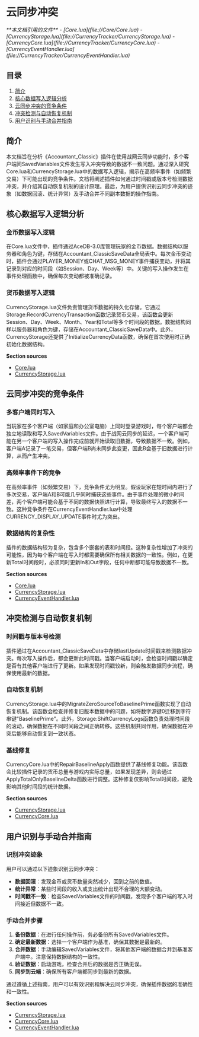# 云同步冲突

<cite>
**本文档引用的文件**  
- [Core.lua](file://Core/Core.lua)
- [CurrencyStorage.lua](file://CurrencyTracker/CurrencyStorage.lua)
- [CurrencyCore.lua](file://CurrencyTracker/CurrencyCore.lua)
- [CurrencyEventHandler.lua](file://CurrencyTracker/CurrencyEventHandler.lua)
</cite>

## 目录
1. [简介](#简介)
2. [核心数据写入逻辑分析](#核心数据写入逻辑分析)
3. [云同步冲突的竞争条件](#云同步冲突的竞争条件)
4. [冲突检测与自动恢复机制](#冲突检测与自动恢复机制)
5. [用户识别与手动合并指南](#用户识别与手动合并指南)

## 简介
本文档旨在分析《Accountant_Classic》插件在使用战网云同步功能时，多个客户端间SavedVariables文件发生写入冲突导致的数据不一致问题。通过深入研究Core.lua和CurrencyStorage.lua中的数据写入逻辑，揭示在高频率事件（如频繁交易）下可能出现的竞争条件。文档将阐述插件如何通过时间戳或版本号检测数据冲突，并介绍其自动恢复机制的设计原理。最后，为用户提供识别云同步冲突的迹象（如数据回滚、统计异常）及手动合并不同副本数据的操作指南。

## 核心数据写入逻辑分析

### 金币数据写入逻辑
在Core.lua文件中，插件通过AceDB-3.0库管理玩家的金币数据。数据结构以服务器和角色为键，存储在Accountant_ClassicSaveData全局表中。每次金币变动时，插件会通过PLAYER_MONEY或CHAT_MSG_MONEY事件捕获变动，并将其记录到对应的时间段（如Session、Day、Week等）中。关键的写入操作发生在事件处理函数中，确保每次变动都被准确记录。

### 货币数据写入逻辑
CurrencyStorage.lua文件负责管理货币数据的持久化存储。它通过Storage:RecordCurrencyTransaction函数记录货币交易，该函数会更新Session、Day、Week、Month、Year和Total等多个时间段的数据。数据结构同样以服务器和角色为键，存储在Accountant_ClassicSaveData中。此外，CurrencyStorage还提供了InitializeCurrencyData函数，确保在首次使用时正确初始化数据结构。

**Section sources**
- [Core.lua](file://Core/Core.lua#L1-L2335)
- [CurrencyStorage.lua](file://CurrencyTracker/CurrencyStorage.lua#L1-L1222)

## 云同步冲突的竞争条件

### 多客户端同时写入
当玩家在多个客户端（如家庭和办公室电脑）上同时登录游戏时，每个客户端都会独立地读取和写入SavedVariables文件。由于战网云同步的延迟，一个客户端可能在另一个客户端的写入操作完成前就开始读取旧数据，导致数据不一致。例如，客户端A记录了一笔交易，但客户端B尚未同步此变更，因此B会基于旧数据进行计算，从而产生冲突。

### 高频率事件下的竞争
在高频率事件（如频繁交易）下，竞争条件尤为明显。假设玩家在短时间内进行了多次交易，客户端A和B可能几乎同时捕获这些事件。由于事件处理的微小时间差，两个客户端可能会基于不同的数据快照进行计算，导致最终写入的数据不一致。这种竞争条件在CurrencyEventHandler.lua中处理CURRENCY_DISPLAY_UPDATE事件时尤为突出。

### 数据结构的复杂性
插件的数据结构较为复杂，包含多个嵌套的表和时间段。这种复杂性增加了冲突的可能性，因为每个客户端在写入时都需要确保所有相关数据的一致性。例如，在更新Total时间段时，必须同时更新In和Out字段，任何中断都可能导致数据不一致。

**Section sources**
- [Core.lua](file://Core/Core.lua#L1-L2335)
- [CurrencyStorage.lua](file://CurrencyTracker/CurrencyStorage.lua#L1-L1222)
- [CurrencyEventHandler.lua](file://CurrencyTracker/CurrencyEventHandler.lua#L1-L932)

## 冲突检测与自动恢复机制

### 时间戳与版本号检测
插件通过在Accountant_ClassicSaveData中存储lastUpdate时间戳来检测数据冲突。每次写入操作后，都会更新此时间戳。当客户端启动时，会检查时间戳以确定是否有其他客户端进行了更新。如果发现时间戳较新，则会触发数据同步流程，确保使用最新的数据。

### 自动恢复机制
CurrencyStorage.lua中的MigrateZeroSourceToBaselinePrime函数实现了自动恢复机制。该函数会检查并修复旧版本数据中的问题，如将数字源键0迁移到字符串键"BaselinePrime"。此外，Storage:ShiftCurrencyLogs函数负责处理时间段的滚动，确保数据在不同时间段之间正确转移。这些机制共同作用，确保数据在冲突后能够自动恢复到一致状态。

### 基线修复
CurrencyCore.lua中的RepairBaselineApply函数提供了基线修复功能。该函数会比较插件记录的货币总量与游戏内实际总量，如果发现差异，则会通过ApplyTotalOnlyBaselineDelta函数进行调整。这种修复仅影响Total时间段，避免影响其他时间段的统计数据。

**Section sources**
- [CurrencyStorage.lua](file://CurrencyTracker/CurrencyStorage.lua#L1-L1222)
- [CurrencyCore.lua](file://CurrencyTracker/CurrencyCore.lua#L1-L1414)

## 用户识别与手动合并指南

### 识别冲突迹象
用户可以通过以下迹象识别云同步冲突：
- **数据回滚**：发现金币或货币数量突然减少，回到之前的数值。
- **统计异常**：某些时间段的收入或支出统计出现不合理的大额变动。
- **时间戳不一致**：检查SavedVariables文件的时间戳，发现多个客户端的写入时间接近但数据不一致。

### 手动合并步骤
1. **备份数据**：在进行任何操作前，务必备份所有SavedVariables文件。
2. **确定最新数据**：选择一个客户端作为基准，确保其数据是最新的。
3. **合并数据**：手动编辑SavedVariables文件，将其他客户端的数据合并到基准客户端中。注意保持数据结构的一致性。
4. **验证数据**：启动游戏，检查合并后的数据是否正确无误。
5. **同步到云端**：确保所有客户端都同步到最新的数据。

通过遵循上述指南，用户可以有效识别和解决云同步冲突，确保插件数据的准确性和一致性。

**Section sources**
- [CurrencyStorage.lua](file://CurrencyTracker/CurrencyStorage.lua#L1-L1222)
- [CurrencyCore.lua](file://CurrencyTracker/CurrencyCore.lua#L1-L1414)
- [CurrencyEventHandler.lua](file://CurrencyTracker/CurrencyEventHandler.lua#L1-L932)